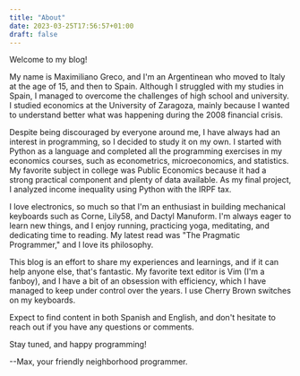 ```yaml
---
title: "About"
date: 2023-03-25T17:56:57+01:00
draft: false
---
```


Welcome to my blog!

My name is Maximiliano Greco, and I'm an Argentinean who moved to Italy at the
age of 15, and then to Spain. Although I struggled with my studies in Spain, I
managed to overcome the challenges of high school and university. I studied
economics at the University of Zaragoza, mainly because I wanted to understand
better what was happening during the 2008 financial crisis.

Despite being discouraged by everyone around me, I have always had an interest
in programming, so I decided to study it on my own. I started with Python as a
language and completed all the programming exercises in my economics courses,
such as econometrics, microeconomics, and statistics. My favorite subject in
college was Public Economics because it had a strong practical component and
plenty of data available. As my final project, I analyzed income inequality
using Python with the IRPF tax.

I love electronics, so much so that I'm an enthusiast in building mechanical
keyboards such as Corne, Lily58, and Dactyl Manuform. I'm always eager to learn
new things, and I enjoy running, practicing yoga, meditating, and dedicating
time to reading. My latest read was "The Pragmatic Programmer," and I love its
philosophy.

This blog is an effort to share my experiences and learnings, and if it can
help anyone else, that's fantastic. My favorite text editor is Vim (I'm a
fanboy), and I have a bit of an obsession with efficiency, which I have managed
to keep under control over the years. I use Cherry Brown switches on my
keyboards.

Expect to find content in both Spanish and English, and don't hesitate to reach
out if you have any questions or comments.

Stay tuned, and happy programming!

--Max, your friendly neighborhood programmer.
